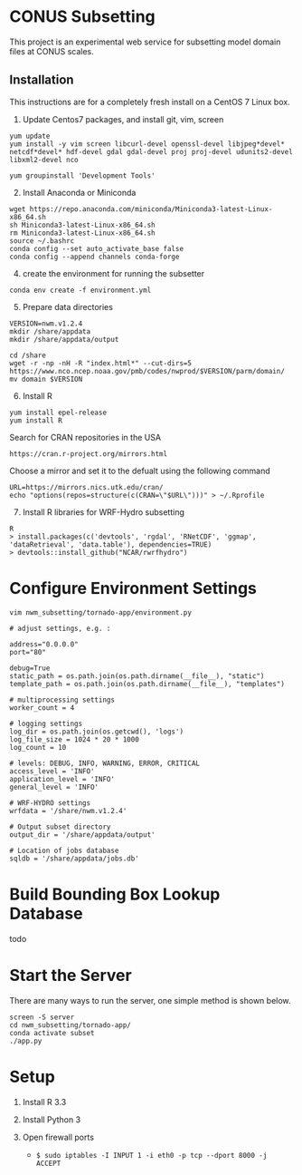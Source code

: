 # CONUS Subsetting

This project is an experimental web service for subsetting model domain files at CONUS scales.

## Installation

This instructions are for a completely fresh install on a CentOS 7 Linux box.

1. Update Centos7 packages, and install git, vim, screen
```
yum update
yum install -y vim screen libcurl-devel openssl-devel libjpeg*devel* netcdf*devel* hdf-devel gdal gdal-devel proj proj-devel udunits2-devel libxml2-devel nco

yum groupinstall 'Development Tools'
```

2. Install Anaconda or Miniconda
```
wget https://repo.anaconda.com/miniconda/Miniconda3-latest-Linux-x86_64.sh
sh Miniconda3-latest-Linux-x86_64.sh
rm Miniconda3-latest-Linux-x86_64.sh
source ~/.bashrc
conda config --set auto_activate_base false
conda config --append channels conda-forge
```

4. create the environment for running the subsetter
```
conda env create -f environment.yml
```

5. Prepare data directories
```
VERSION=nwm.v1.2.4
mkdir /share/appdata
mkdir /share/appdata/output 

cd /share
wget -r -np -nH -R "index.html*" --cut-dirs=5 https://www.nco.ncep.noaa.gov/pmb/codes/nwprod/$VERSION/parm/domain/
mv domain $VERSION
```

6. Install R 
```
yum install epel-release
yum install R
```

Search for CRAN repositories in the USA
```
https://cran.r-project.org/mirrors.html
```

Choose a mirror and set it to the defualt using the following command
```
URL=https://mirrors.nics.utk.edu/cran/
echo "options(repos=structure(c(CRAN=\"$URL\")))" > ~/.Rprofile
```

7. Install R libraries for WRF-Hydro subsetting
```
R
> install.packages(c('devtools', 'rgdal', 'RNetCDF', 'ggmap', 'dataRetrieval', 'data.table'), dependencies=TRUE)
> devtools::install_github("NCAR/rwrfhydro")
```

# Configure Environment Settings


```
vim nwm_subsetting/tornado-app/environment.py

# adjust settings, e.g. :

address="0.0.0.0"
port="80"

debug=True
static_path = os.path.join(os.path.dirname(__file__), "static")
template_path = os.path.join(os.path.dirname(__file__), "templates")

# multiprocessing settings
worker_count = 4

# logging settings
log_dir = os.path.join(os.getcwd(), 'logs')
log_file_size = 1024 * 20 * 1000
log_count = 10

# levels: DEBUG, INFO, WARNING, ERROR, CRITICAL
access_level = 'INFO'
application_level = 'INFO'
general_level = 'INFO'

# WRF-HYDRO settings
wrfdata = '/share/nwm.v1.2.4'

# Output subset directory
output_dir = '/share/appdata/output'

# Location of jobs database
sqldb = '/share/appdata/jobs.db'
```

# Build Bounding Box Lookup Database

todo

# Start the Server

There are many ways to run the server, one simple method is shown below.
```
screen -S server
cd nwm_subsetting/tornado-app/
conda activate subset
./app.py
```

# Setup

1. Install R 3.3

2. Install Python 3

3. Open firewall ports
   - `$ sudo iptables -I INPUT 1 -i eth0 -p tcp --dport 8000 -j ACCEPT`


